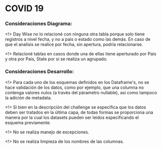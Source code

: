 # COVID 19

### Consideraciones Diagrama:

<!> Day Wise no lo relacioné con ninguna otra tabla porque solo tiene registros a nivel fecha, y no a pais o estado como  las demás. En caso de que el analisis se realice por fecha, sin apertura, podría relacionarse.

<!> Relacioné tablas en casos donde una de ellas tiene aperturado por Pais y otra por Pais, State por si se realiza un agrupado.

### Consideraciones Desarrollo:

<!> Para cada uno de los esquemas definidos en los Dataframe's, no se hace validación de los datos, como por ejemplo, que una columna no contenga valores nulos (a través del párametro nullable), así como tampoco la adición de metadata.

<!> Si bien en la descripción del challenge se especifica que los datos deben ser tratados en la última capa, de todas formas se proporciona una manera por la cual los datasets pueden ser leidos especificando el esquema previamente.

<!> No se realiza manejo de excepciones.

<!> No se realiza limpieza de los nombres de las columnas.
